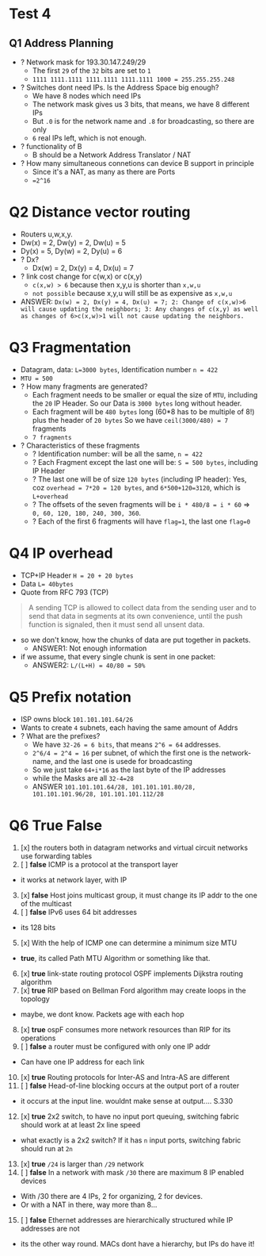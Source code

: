 # Test 4
## Q1 Address Planning
- ? Network mask for 193.30.147.249/29
  - The first `29` of the `32` bits are set to `1`
  - `1111 1111.1111 1111.1111 1111.1111 1000 = 255.255.255.248`
- ? Switches dont need IPs. Is the Address Space big enough?
  - We have 8 nodes which need IPs
  - The network mask gives us 3 bits, that means, we have 8 different IPs
  - But `.0` is for the network name and `.8` for broadcasting, so there are only
  - `6` real IPs left, which is not enough.
- ? functionality of B
  - B should be a Network Address Translator / NAT
- ? How many simultaneous connetions can device B support in principle
  - Since it's a NAT, as many as there are Ports
  - `=2^16`

# Q2 Distance vector routing
- Routers u,w,x,y. 
- Dw(x) = 2, Dw(y) = 2, Dw(u) = 5
- Dy(x) = 5, Dy(w) = 2, Dy(u) = 6
- ? Dx? 
  - Dx(w) = 2, Dx(y) = 4, Dx(u) = 7
- ? link cost change for c(w,x) or c(x,y)
  - `c(x,w) > 6` because then x,y,u is shorter than `x,w,u`
  - `not possible` because x,y,u will still be as expensive as `x,w,u`
- ANSWER:  `Dx(w) = 2, Dx(y) = 4, Dx(u) = 7; 2: Change of c(x,w)>6 will cause updating the neighbors; 3: Any changes of c(x,y) as well as changes of 6>c(x,w)>1 will not cause updating the neighbors.`

# Q3 Fragmentation
- Datagram, data: `L=3000 bytes`, Identification number `n = 422`
- `MTU = 500`
- ? How many fragments are generated?
  - Each fragment needs to be smaller or equal the size of `MTU`, including the `20` IP Header. So our Data is `3000 bytes` long without header.
  - Each fragment will be `480 bytes` long (60*8 has to be multiple of 8!) plus the header of `20 bytes` So we have `ceil(3000/480) = 7` fragments
  - `7 fragments`
- ? Characteristics of these fragments
  - ? Identification number: will be all the same, `n = 422`
  - ? Each Fragment except the last one will be: `S = 500 bytes`, including IP Header
  - ? The last one will be of size `120 bytes` (including IP header): Yes, coz `overhead = 7*20 = 120 bytes`, and `6*500+120=3120`, which is `L+overhead`
  - ? The offsets of the seven fragments will be `i * 480/8 = i * 60` => `0, 60, 120, 180, 240, 300, 360`. 
  - ? Each of the first 6 fragments will have `flag=1`, the last one `flag=0`
  
# Q4 IP overhead
- TCP+IP Header `H = 20 + 20 bytes`
- Data `L= 40bytes`
- Quote from RFC 793 (TCP)

> A sending TCP is allowed to collect data from the sending user and to
  send that data in segments at its own convenience, until the push
  function is signaled, then it must send all unsent data.

- so we don't know, how the chunks of data are put together in packets. 
  - ANSWER1: Not enough information
- if we assume, that every single chunk is sent in one packet:
  - ANSWER2: `L/(L+H) = 40/80 = 50%`
  
# Q5 Prefix notation
- ISP owns block `101.101.101.64/26`
- Wants to create `4` subnets, each having the same amount of Addrs
- ? What are the prefixes?
  - We have `32-26 = 6 bits`, that means `2^6 = 64` addresses. 
  - `2^6/4 = 2^4 = 16` per subnet, of which the first one is the network-name, and the last one is usede for broadcasting
  - So we just take `64+i*16` as the last byte of the IP addresses
  - while the Masks are all `32-4=28`
  - ANSWER `101.101.101.64/28, 101.101.101.80/28, 101.101.101.96/28, 101.101.101.112/28`

# Q6 True False
1. [x] the routers both in datagram networks and virtual circuit networks use forwarding tables
2. [ ] **false** ICMP is a protocol at the transport layer 
  - it works at network layer, with IP
3. [x] **false** Host joins multicast group, it must change its IP addr to the one of the multicast
4. [ ] **false** IPv6 uses 64 bit addresses
  - its 128 bits
5. [x] With the help of ICMP one can determine a minimum size MTU
  - **true**, its called Path MTU Algorithm or something like that.
6. [x] **true** link-state routing protocol OSPF implements Dijkstra routing algorithm
7. [x] **true** RIP based on Bellman Ford algorithm may create loops in the topology
  - maybe, we dont know. Packets age with each hop
8. [x] **true** ospF consumes more network resources than RIP for its operations
9. [ ] **false** a router must be configured with only one IP addr
  - Can have one IP address for each link
10. [x] **true** Routing protocols for Inter-AS and Intra-AS are different
11. [ ] **false** Head-of-line blocking occurs at the output port of a router
  - it occurs at the input line. wouldnt make sense at output.... S.330
12. [x] **true** 2x2 switch, to have no input port queuing, switching fabric should work at at least 2x line speed
  - what exactly is a 2x2 switch? If it has `n` input ports, switching fabric should run at `2n`
13. [x] **true** `/24` is larger than `/29` network
14. [ ] **false** In a network with mask `/30` there are maximum 8 IP enabled devices
  - With /30 there are 4 IPs, 2 for organizing, 2 for devices. 
  - Or with a NAT in there, way more than 8...
15. [ ] **false** Ethernet addresses are hierarchically structured while IP addresses are not
  - its the other way round. MACs dont have a hierarchy, but IPs do have it!
